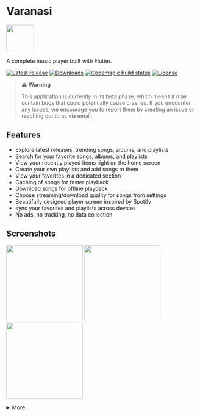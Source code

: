 # Varanasi

<img src="https://raw.githubusercontent.com/devaryakjha/varanasi_mobile_app/main/android/app/src/production/res/mipmap-hdpi/ic_launcher_foreground.png" height="72">

A complete music player built with Flutter.

[![Latest release](https://img.shields.io/github/v/release/devaryakjha/varanasi_mobile_app)](https://github.com/devaryakjha/varanasi_mobile_app/releases) [![Downloads](https://img.shields.io/github/downloads/devaryakjha/varanasi_mobile_app/total)](https://github.com/devaryakjha/varanasi_mobile_app/releases) [![Codemagic build status](https://api.codemagic.io/apps/6509a228bb0e90d7e29f3872/6509a228bb0e90d7e29f3871/status_badge.svg)](https://codemagic.io/apps/6509a228bb0e90d7e29f3872/6509a228bb0e90d7e29f3871/latest_build) [![License](https://img.shields.io/github/license/devaryakjha/varanasi_mobile_app)]()

> ⚠️ **Warning**
>
> This application is currently in its beta phase, which means it may contain bugs that could potentially cause crashes. If you encounter any issues, we encourage you to report them by creating an issue or reaching out to us via email.

## Features

- Explore latest releases, trending songs, albums, and playlists
- Search for your favorite songs, albums, and playlists
- View your recently played items right on the home screen
- Create your own playlists and add songs to them
- View your favorites in a dedicated section
- Caching of songs for faster playback
- Download songs for offline playback
- Choose streaming/download quality for songs from settings
- Beautifully designed player screen inspired by Spotify
- sync your favorites and playlists across devices
- No ads, no tracking, no data collection

## Screenshots

<p float="left">
    <img src="https://github.com/devaryakjha/varanasi_mobile_app/blob/27-improve-documentation/assets/screenshots/2.PNG" width="200" />  
    <img src="https://github.com/devaryakjha/varanasi_mobile_app/blob/27-improve-documentation/assets/screenshots/5.PNG" width="200" />  
    <img src="https://github.com/devaryakjha/varanasi_mobile_app/blob/27-improve-documentation/assets/screenshots/14.PNG" width="200" />
</p>
<details>
    <summary>More</summary>
    <img src="https://github.com/devaryakjha/varanasi_mobile_app/blob/27-improve-documentation/assets/screenshots/1.PNG" width="200" />
    <img src="https://github.com/devaryakjha/varanasi_mobile_app/blob/27-improve-documentation/assets/screenshots/3.PNG" width="200" />  
    <img src="https://github.com/devaryakjha/varanasi_mobile_app/blob/27-improve-documentation/assets/screenshots/4.PNG" width="200" />  
    <img src="https://github.com/devaryakjha/varanasi_mobile_app/blob/27-improve-documentation/assets/screenshots/6.PNG" width="200" />  
    <img src="https://github.com/devaryakjha/varanasi_mobile_app/blob/27-improve-documentation/assets/screenshots/7.PNG" width="200" />  
    <img src="https://github.com/devaryakjha/varanasi_mobile_app/blob/27-improve-documentation/assets/screenshots/8.PNG" width="200" />   
    <img src="https://github.com/devaryakjha/varanasi_mobile_app/blob/27-improve-documentation/assets/screenshots/9.PNG" width="200" />   
    <img src="https://github.com/devaryakjha/varanasi_mobile_app/blob/27-improve-documentation/assets/screenshots/10.PNG" width="200" />  
    <img src="https://github.com/devaryakjha/varanasi_mobile_app/blob/27-improve-documentation/assets/screenshots/11.PNG" width="200" />  
    <img src="https://github.com/devaryakjha/varanasi_mobile_app/blob/27-improve-documentation/assets/screenshots/12.PNG" width="200" />  
    <img src="https://github.com/devaryakjha/varanasi_mobile_app/blob/27-improve-documentation/assets/screenshots/13.PNG" width="200" />  
</details>

